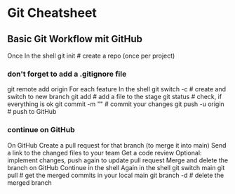 # Git Cheatsheet

## Basic Git Workflow mit GitHub

Once
In the shell
git init # create a repo (once per project)

### don't forget to add a .gitignore file

git remote add origin <ssh-path-to-github>
For each feature
In the shell
git switch -c <branchname> # create and switch to new branch
git add <file> # add a file to the stage
git status # check, if everything is ok
git commit -m "<message>" # commit your changes
git push -u origin <branchname> # push to GitHub

### continue on GitHub

On GitHub
Create a pull request for that branch (to merge it into main)
Send a link to the changed files to your team
Get a code review
Optional: implement changes, push again to update pull request
Merge and delete the branch on GitHub
Continue in the shell
Again in the shell
git switch main
git pull # get the merged commits in your local main
git branch -d <oldbranchname> # delete the merged branch
